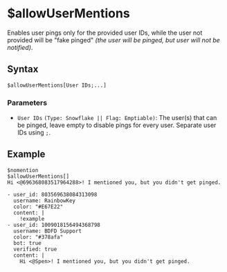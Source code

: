 # $allowUserMentions
Enables user pings only for the provided user IDs, while the user not provided will be "fake pinged" *(the user will be pinged, but user will not be notified)*.

## Syntax
```
$allowUserMentions[User IDs;...]
```

### Parameters
- `User IDs` `(Type: Snowflake || Flag: Emptiable)`: The user(s) that can be pinged, leave empty to disable pings for every user. Separate user IDs using `;`.

## Example
```
$nomention
$allowUserMentions[]
Hi <@696368083517964288>! I mentioned you, but you didn't get pinged.
```

``` discord yaml
- user_id: 803569638084313098
  username: RainbowKey
  color: "#E67E22"
  content: |
    !example
- user_id: 1009018156494368798
  username: BDFD Support
  color: "#378afa"
  bot: true
  verified: true
  content: |
    Hi <@Spen>! I mentioned you, but you didn't get pinged.
```
